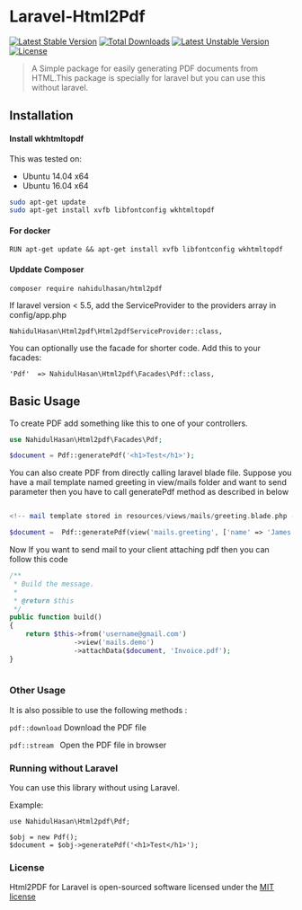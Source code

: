 # Laravel-Html2Pdf


[![Latest Stable Version](https://poser.pugx.org/nahidulhasan/html2pdf/v/stable)](https://packagist.org/packages/nahidulhasan/html2pdf)
[![Total Downloads](https://poser.pugx.org/nahidulhasan/html2pdf/downloads)](https://packagist.org/packages/nahidulhasan/html2pdf)
[![Latest Unstable Version](https://poser.pugx.org/nahidulhasan/html2pdf/v/unstable)](https://packagist.org/packages/nahidulhasan/html2pdf)
[![License](https://poser.pugx.org/nahidulhasan/html2pdf/license)](https://packagist.org/packages/nahidulhasan/html2pdf)



> A Simple package for easily generating PDF documents from HTML.This package is specially for laravel but you can use this without laravel.


## Installation

#### Install wkhtmltopdf 

This was tested on:

- Ubuntu 14.04 x64
- Ubuntu 16.04 x64

```sh
sudo apt-get update
sudo apt-get install xvfb libfontconfig wkhtmltopdf
```

#### For docker 
```
RUN apt-get update && apt-get install xvfb libfontconfig wkhtmltopdf
```

#### Upddate Composer
```
composer require nahidulhasan/html2pdf
```

If laravel version < 5.5, add the ServiceProvider to the providers array in config/app.php

    NahidulHasan\Html2pdf\Html2pdfServiceProvider::class,

You can optionally use the facade for shorter code. Add this to your facades:

    'Pdf'  => NahidulHasan\Html2pdf\Facades\Pdf::class,

## Basic Usage

To create PDF add something like this to one of your controllers.

```php
use NahidulHasan\Html2pdf\Facades\Pdf;

$document = Pdf::generatePdf('<h1>Test</h1>');

```

You can also create PDF from directly calling laravel blade file. Suppose you have a mail template named greeting in view/mails folder and want to send parameter then you have to call generatePdf method as described in below

```php

<!-- mail template stored in resources/views/mails/greeting.blade.php -->

$document =  Pdf::generatePdf(view('mails.greeting', ['name' => 'James', 'testVar' => 'demo']));


```

Now If you want to send mail to your client attaching pdf then you can follow this code

```php
/**
 * Build the message.
 *
 * @return $this
 */
public function build()
{
    return $this->from('username@gmail.com')
                ->view('mails.demo')
                ->attachData($document, 'Invoice.pdf');
}
  
```

### Other Usage 

It is also possible to use the following methods :

``` pdf::download ``` Download the PDF file

``` pdf::stream  ```  Open the PDF file in browser 

 
### Running without Laravel

You can use this library without using Laravel.

Example:

```
use NahidulHasan\Html2pdf\Pdf;

$obj = new Pdf();
$document = $obj->generatePdf('<h1>Test</h1>');
```

### License

Html2PDF for Laravel is open-sourced software licensed under the [MIT license](http://opensource.org/licenses/MIT)

